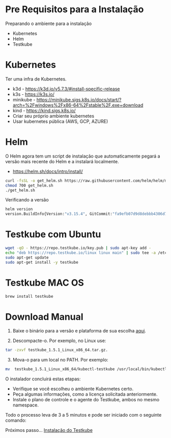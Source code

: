# Pre Requisitos para a Instalação

Preparando o ambiente para a instalação

- Kubernetes
- Helm
- Testkube

# Kubernetes

Ter uma infra de Kubernetes.

- k3d - https://k3d.io/v5.7.3/#install-specific-release
- k3s - https://k3s.io/
- minikube - https://minikube.sigs.k8s.io/docs/start/?arch=%2Fwindows%2Fx86-64%2Fstable%2F.exe+download
- kind - https://kind.sigs.k8s.io/
- Criar seu próprio ambiente kubernetes
- Usar kubernetes pública (AWS, GCP, AZURE)

# Helm

O Helm agora tem um script de instalação que automaticamente pegará a versão mais recente do Helm e a instalará localmente.

- https://helm.sh/docs/intro/install/

```bash
curl -fsSL -o get_helm.sh https://raw.githubusercontent.com/helm/helm/main/scripts/get-helm-3
chmod 700 get_helm.sh
./get_helm.sh
```
Verificando a versão

```bash
helm version
version.BuildInfo{Version:"v3.15.4", GitCommit:"fa9efb07d9d8debbb4306d72af76a383895aa8c4", GitTreeState:"clean", GoVersion:"go1.22.6"}
```

# Testkube com Ubuntu

```bash
wget -qO - https://repo.testkube.io/key.pub | sudo apt-key add -
echo "deb https://repo.testkube.io/linux linux main" | sudo tee -a /etc/apt/sources.list
sudo apt-get update
sudo apt-get install -y testkube
```

# Testkube MAC OS

```bash
brew install testkube
```

# Download Manual

1. Baixe o binário para a versão e plataforma de sua escolha [aqui](https://github.com/kubeshop/testkube/releases).

2. Descompacte-o. Por exemplo, no Linux use:
```bash
tar -zxvf testkube_1.5.1_Linux_x86_64.tar.gz.
```

3. Mova-o para um local no PATH. Por exemplo:

```bash
mv  testkube_1.5.1_Linux_x86_64/kubectl-testkube /usr/local/bin/kubectl-testkube
```

O instalador concluirá estas etapas:

- Verifique se você escolheu o ambiente Kubernetes certo.
- Peça algumas informações, como a licença solicitada anteriormente.
- Instale o plano de controle e o agente do Testkube, ambos no mesmo namespace.

Todo o processo leva de 3 a 5 minutos e pode ser iniciado com o seguinte comando:

Próximos passo... [Instalação do Testkube](install.md)
